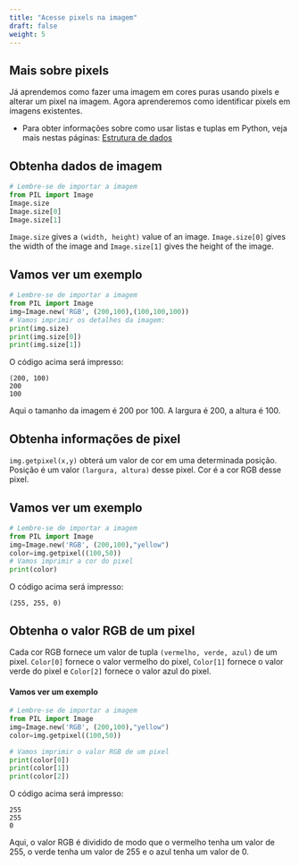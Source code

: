 ```yaml
---
title: "Acesse pixels na imagem"
draft: false
weight: 5
---
```


## Mais sobre pixels

Já aprendemos como fazer uma imagem em cores puras usando pixels e alterar um pixel na imagem. Agora aprenderemos como identificar pixels em imagens existentes.

* Para obter informações sobre como usar listas e tuplas em Python, veja mais nestas páginas:
<a href="../../../python-basics/data-structures/" target="blank">Estrutura de dados</a>

## Obtenha dados de imagem 

```python
# Lembre-se de importar a imagem
from PIL import Image
Image.size
Image.size[0]
Image.size[1]
```
`Image.size` gives a `(width, height)` value of an image. `Image.size[0]` gives the width of the image and `Image.size[1]` gives the height of the image.

## Vamos ver um exemplo

```python
# Lembre-se de importar a imagem
from PIL import Image
img=Image.new('RGB', (200,100),(100,100,100))
# Vamos imprimir os detalhes da imagem:
print(img.size) 
print(img.size[0])
print(img.size[1])
```

O código acima será impresso:  
```  
(200, 100)  
200  
100  
```
Aqui o tamanho da imagem é 200 por 100. A largura é 200, a altura é 100.

## Obtenha informações de pixel

`img.getpixel(x,y)` obterá um valor de cor em uma determinada posição. Posição é um valor `(largura, altura)` desse pixel. Cor é a cor RGB desse pixel.

## Vamos ver um exemplo

```python
# Lembre-se de importar a imagem
from PIL import Image
img=Image.new('RGB', (200,100),"yellow")
color=img.getpixel((100,50))
# Vamos imprimir a cor do pixel
print(color)
```

O código acima será impresso:
```
(255, 255, 0)
```

## Obtenha o valor RGB de um pixel

Cada cor RGB fornece um valor de tupla `(vermelho, verde, azul)` de um pixel. `Color[0]` fornece o valor vermelho do pixel, `Color[1]` fornece o valor verde do pixel e `Color[2]` fornece o valor azul do pixel.

#### Vamos ver um exemplo

```python
# Lembre-se de importar a imagem
from PIL import Image
img=Image.new('RGB', (200,100),"yellow")
color=img.getpixel((100,50))

# Vamos imprimir o valor RGB de um pixel
print(color[0])
print(color[1])
print(color[2])
```

O código acima será impresso:  
```
255
255
0
```
Aqui, o valor RGB é dividido de modo que o vermelho tenha um valor de 255, o verde tenha um valor de 255 e o azul tenha um valor de 0.